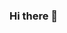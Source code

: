 ### Hi there 👋

<!--
**codecrusherr/codecrusherr** is a ✨ _special_ ✨ repository because its `README.md` (this file) appears on your GitHub profile.

Here are some ideas to get you started:

- 🔭 I’m currently working on 
- 🌱 I’m currently learning Java.
- 👯 I’m looking to collaborate on Projects.
- 🤔 I’m looking for help with 
- 💬 Ask me about ...
- 📫 How to reach me: ...
- 😄 Pronouns: He/Him.
- ⚡ Fun fact: ...
-->
